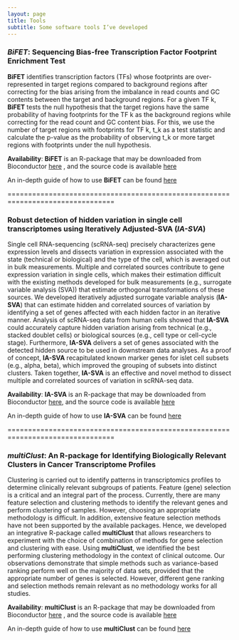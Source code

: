 ```yaml
---
layout: page
title: Tools
subtitle: Some software tools I’ve developed
---
```


### _BiFET_: Sequencing Bias-free Transcription Factor Footprint Enrichment Test

**BiFET** identifies transcription factors (TFs) whose footprints are over-represented in target regions compared to background regions after correcting for the bias arising from the imbalance in read counts and GC contents between the target and background regions. For a given TF k, **BiFET** tests the null hypothesis that the target regions have the same probability of having footprints for the TF k as the background regions while correcting for the read count and GC content bias. For this, we use the number of target regions with footprints for TF k, t_k as a test statistic and calculate the p-value as the probability of observing t_k or more target regions with footprints under the null hypothesis.

**Availability**: **BiFET** is an R-package that may be downloaded from Bioconductor [here](https://bioconductor.org/packages/release/bioc/html/BiFET.html) , and the source code is available [here](https://github.com/UcarLab/BiFET)

An in-depth guide of how to use **BiFET** can be found [here](https://bioconductor.org/packages/release/bioc/vignettes/BiFET/inst/doc/BiFET.html)

================================================================================

### Robust detection of hidden variation in single cell transcriptomes using Iteratively Adjusted-SVA (_IA-SVA_)

Single cell RNA-sequencing (scRNA-seq) precisely characterizes gene expression levels and dissects variation in expression associated with the state (technical or biological) and the type of the cell, which is averaged out in bulk measurements. Multiple and correlated sources contribute to gene expression variation in single cells, which makes their estimation difficult with the existing methods developed for bulk measurements (e.g., surrogate variable analysis (SVA)) that estimate orthogonal transformations of these sources. We developed iteratively adjusted surrogate variable analysis (**IA-SVA**) that can estimate hidden and correlated sources of variation by identifying a set of genes affected with each hidden factor in an iterative manner. Analysis of scRNA-seq data from human cells showed that **IA-SVA** could accurately capture hidden variation arising from technical (e.g., stacked doublet cells) or biological sources (e.g., cell type or cell-cycle stage). Furthermore, **IA-SVA** delivers a set of genes associated with the detected hidden source to be used in downstream data analyses. As a proof of concept, **IA-SVA** recapitulated known marker genes for islet cell subsets (e.g., alpha, beta), which improved the grouping of subsets into distinct clusters. Taken together, **IA-SVA** is an effective and novel method to dissect multiple and correlated sources of variation in scRNA-seq data.

**Availability**: **IA-SVA** is an R-package that may be downloaded from Bioconductor [here](https://www.bioconductor.org/packages/devel/bioc/html/iasva.html), and the source code is available [here](https://github.com/UcarLab/iasva)

An in-depth guide of how to use **IA-SVA** can be found [here](https://www.bioconductor.org/packages/devel/bioc/vignettes/iasva/inst/doc/detecting_hidden_heterogeneity_iasvaV0.95.html)

================================================================================

### _multiClust_:  An R-package for Identifying Biologically Relevant Clusters in Cancer Transcriptome Profiles

Clustering is carried out to identify patterns in transcriptomics profiles to determine clinically relevant subgroups of patients. Feature (gene) selection is a critical and an integral part of the process. Currently, there are many feature selection and clustering methods to identify the relevant genes and perform clustering of samples. However, choosing an appropriate methodology is difficult. In addition, extensive feature selection methods have not been supported by the available packages. Hence, we developed an integrative R-package called **multiClust** that allows researchers to experiment with the choice of combination of methods for gene selection and clustering with ease. Using **multiClust**, we identified the best performing clustering methodology in the context of clinical outcome. Our observations demonstrate that simple methods such as variance-based ranking perform well on the majority of data sets, provided that the appropriate number of genes is selected. However, different gene ranking and selection methods remain relevant as no methodology works for all studies.

**Availability**: **multiClust** is an R-package that may be downloaded from Bioconductor [here](https://www.bioconductor.org/packages/release/bioc/html/multiClust.html) , and the source code is available [here](https://github.com/nlawlor/multiClust)

An in-depth guide of how to use **multiClust** can be found [here](https://www.bioconductor.org/packages/release/bioc/vignettes/multiClust/inst/doc/multiClust.html)
